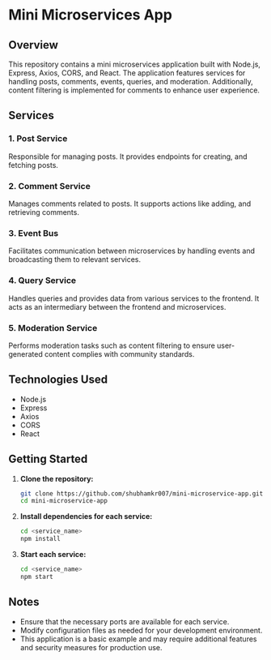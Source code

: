 # Mini Microservices App

## Overview

This repository contains a mini microservices application built with Node.js, Express, Axios, CORS, and React. The application features services for handling posts, comments, events, queries, and moderation. Additionally, content filtering is implemented for comments to enhance user experience.

## Services

### 1. Post Service

Responsible for managing posts. It provides endpoints for creating, and fetching posts.

### 2. Comment Service

Manages comments related to posts. It supports actions like adding, and retrieving comments.

### 3. Event Bus

Facilitates communication between microservices by handling events and broadcasting them to relevant services.

### 4. Query Service

Handles queries and provides data from various services to the frontend. It acts as an intermediary between the frontend and microservices.

### 5. Moderation Service

Performs moderation tasks such as content filtering to ensure user-generated content complies with community standards.

## Technologies Used

- Node.js
- Express
- Axios
- CORS
- React

## Getting Started

1. **Clone the repository:**

   ```bash
   git clone https://github.com/shubhamkr007/mini-microservice-app.git
   cd mini-microservice-app
   ```
2. **Install dependencies for each service:**
   ```bash
   cd <service_name>
   npm install
   ```
3. **Start each service:**
   ```bash
   cd <service_name>
   npm start
   ```
## Notes
- Ensure that the necessary ports are available for each service.
- Modify configuration files as needed for your development environment.
- This application is a basic example and may require additional features and security measures for production use.
